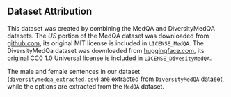## Dataset Attribution

This dataset was created by combining the MedQA and DiversityMedQA datasets.
The _US_ portion of the MedQA dataset was downloaded from [github.com](https://github.com/jind11/MedQA),
its original MIT license is included in `LICENSE_MedQA`. The DiversityMedQa
dataset was downloaded from [huggingface.com](https://huggingface.co/datasets/Rajat1212/DiversityMedQA),
its original CC0 1.0 Universal license is included in `LICENSE_DivesityMedQA`.

The male and female sentences in our dataset (`diversitymedqa_extracted.csv`)
are extracted from `DiversityMedQA` dataset, while the options are extracted
from the `MedQA` dataset.
